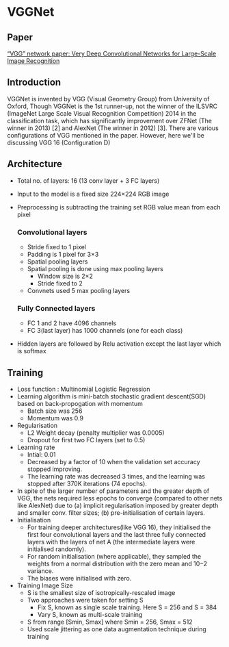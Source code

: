 # VGGNet

## Paper

[“VGG” network paper: Very Deep Convolutional Networks for Large-Scale Image Recognition](https://arxiv.org/abs/1409.1556)

## Introduction
VGGNet is invented by VGG (Visual Geometry Group) from University of Oxford, Though VGGNet is the 1st runner-up, not the winner of the ILSVRC (ImageNet Large Scale Visual Recognition Competition) 2014 in the classification task, which has significantly improvement over ZFNet (The winner in 2013) [2] and AlexNet (The winner in 2012) [3]. There are various configurations of VGG mentioned in the paper. However, here we'll be discussing VGG 16 (Configuration D)

## Architecture
* Total no. of layers: 16 (13 conv layer + 3 FC layers)
* Input to the model is a fixed size 224×224 RGB image
* Preprocessing is subtracting the training set RGB value mean from each pixel
	### Convolutional layers
	* Stride fixed to 1 pixel
	* Padding is 1 pixel for 3×3
	* Spatial pooling layers
	* Spatial pooling is done using max pooling layers
		* Window size is 2×2
		* Stride fixed to 2
	* Convnets used 5 max pooling layers

	### Fully Connected layers
	* FC 1 and 2 have 4096 channels
	* FC 3(last layer) has 1000 channels (one for each class)
* Hidden layers are followed by Relu activation except the last layer which is softmax

## Training
* Loss function : Multinomial Logistic Regression
* Learning algorithm is mini-batch stochastic gradient descent(SGD) based on back-propogation with momentum
	* Batch size was 256
	* Momentum was 0.9
* Regularisation
	* L2 Weight decay (penalty multiplier was 0.0005)
	* Dropout for first two FC layers (set to 0.5)
* Learning rate
	* Intial: 0.01
	* Decreased by a factor of 10 when the validation set accuracy stopped improving. 
	* The learning rate was decreased 3 times, and the learning was stopped after 370K iterations (74 epochs).
* In spite of the larger number of parameters and the greater depth of VGG, the nets required less epochs to converge (compared to other nets like AlexNet) due to 
	(a) implicit regularisation imposed by greater depth and smaller conv. filter sizes; 
	(b) pre-initialisation of certain layers.
* Initialisation
	* For training deeper architectures(like VGG 16), they initialised the first four convolutional layers and the last three fully connected layers with the layers of net A (the intermediate layers were initialised randomly). 
	* For random initialisation (where applicable), they sampled the weights from a normal distribution with the zero mean and 10−2 variance. 
	* The biases were initialised with zero.
* Training Image Size
	* S is the smallest size of isotropically-rescaled image
	*	Two approaches were taken for setting S
		* Fix S, known as single scale training. Here S = 256 and S = 384
		* Vary S, known as multi-scale training
	* S from range [Smin, Smax] where Smin = 256, Smax = 512
	* Used scale jittering as one data augmentation technique during training
